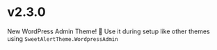 ﻿# v2.3.0

New WordPress Admin Theme! 🎉 Use it during setup like other themes using `SweetAlertTheme.WordpressAdmin`
